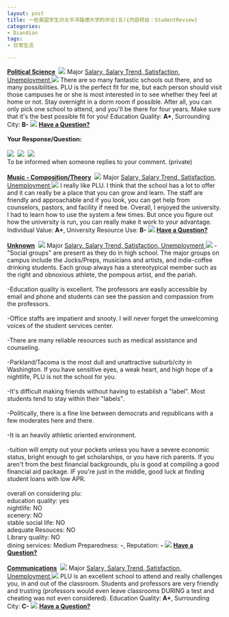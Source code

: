 ```yaml
---
layout: post
title: 一些美国学生对太平洋路德大学的评论(五){内容转自：StudentReview}
categories:
- Diandian
tags:
- 日常生活

---
```

<strong><a href="http://www.studentsreview.com/undergraduate.php3?UID=1457&amp;PID=58&amp;MAJOR_NAME=Political%20Science&amp;d_name=Pacific%20Lutheran%20University&amp;d_short=PLU"><u>Political Science</u></a></strong>&nbsp;
<a href="http://www.studentsreview.com/WA/PLU_comments.html?page=3&amp;type=&amp;d_school=Pacific%20Lutheran%20University#"><img src="http://m2.img.srcdd.com/farm4/81/6E228FAAA70903F077B8367DD9AA5251_12_12.GIF" /></a> Major
<a href="http://www.studentsreview.com/salary_by_major.php3#58" target="_new"> Salary, </a>
<a href="http://www.studentsreview.com/contact_center.php3?searchpid=58" target="_new"> Salary Trend, </a>
<a href="http://www.studentsreview.com/satisfaction_by_major.php3#58" target="_new"> Satisfaction, </a>
<a href="http://www.studentsreview.com/unemployment_by_major.php3#58" target="_new"> Unemployment </a>
<img src="http://m1.img.srcdd.com/farm5/218/7A30C97D73627101E080998667DF17DA_1_1.GIF" /> There are so many fantastic schools out there, and so many possibilities. PLU is the perfect fit for me, but each person should visit those campuses he or she is most interested in to see whether they feel at home or not. Stay overnight in a dorm room if possible. After all, you can only pick one school to attend, and you'll be there for four years. Make sure that it's the best possible fit for you! Education Quality:
<strong>A+</strong>, Surrounding City:
<strong>B-</strong>
<img src="http://m1.img.srcdd.com/farm5/218/7A30C97D73627101E080998667DF17DA_1_1.GIF" />
<a href="http://www.studentsreview.com/viewprofile.php3?k=1187491545&amp;u=1457"> </a>
<a href="http://www.studentsreview.com/viewprofile.php3?k=1187491545&amp;u=1457"><strong>Have a Question?<br /> </strong></a>
<strong><br /> Your Response/Question:</strong>
<br />
<br />
<img src="http://m1.img.srcdd.com/farm5/d/2012/0627/10/8604BE5D4753E518EBBAB783760C789B_B500_900_75_75.PNG" />&nbsp;
<img src="http://m1.img.srcdd.com/farm4/d/2012/0627/10/427475AB7F821944D1385ECE00123F62_B500_900_75_75.PNG" />&nbsp;
<img src="http://m1.img.srcdd.com/farm5/d/2012/0627/10/7723799B35B4BB829BA591ACEDA15A76_B500_900_75_75.PNG" />&nbsp;
<br /> To be informed when someone replies to your comment. (private)
<br />
<br />
<strong><a href="http://www.studentsreview.com/undergraduate.php3?UID=1457&amp;PID=25&amp;MAJOR_NAME=Music%20-%20Composition/Theory&amp;d_name=Pacific%20Lutheran%20University&amp;d_short=PLU"><u>Music - Composition/Theory</u></a></strong>&nbsp;
<a href="http://www.studentsreview.com/WA/PLU_comments.html?page=3&amp;type=&amp;d_school=Pacific%20Lutheran%20University#"><img src="http://m2.img.srcdd.com/farm4/81/6E228FAAA70903F077B8367DD9AA5251_12_12.GIF" /></a> Major
<a href="http://www.studentsreview.com/salary_by_major.php3#25" target="_new"> Salary, </a>
<a href="http://www.studentsreview.com/contact_center.php3?searchpid=25" target="_new"> Salary Trend, </a>
<a href="http://www.studentsreview.com/satisfaction_by_major.php3#25" target="_new"> Satisfaction, </a>
<a href="http://www.studentsreview.com/unemployment_by_major.php3#25" target="_new"> Unemployment </a>
<img src="http://m1.img.srcdd.com/farm5/218/7A30C97D73627101E080998667DF17DA_1_1.GIF" /> I really like PLU. I think that the school has a lot to offer and it can really be a place that you can grow and learn. The staff are friendly and approachable and if you look, you can get help from counselors, pastors, and facility if need be. Overall, I enjoyed the university. I had to learn how to use the system a few times. But once you figure out how the university is run, you can really make it work to your advantage. Individual Value:
<strong>A+</strong>, University Resource Use:
<strong>B-</strong>
<img src="http://m1.img.srcdd.com/farm5/218/7A30C97D73627101E080998667DF17DA_1_1.GIF" />
<a href="http://www.studentsreview.com/viewprofile.php3?k=1174454298&amp;u=1457"> </a>
<a href="http://www.studentsreview.com/viewprofile.php3?k=1174454298&amp;u=1457"><strong>Have a Question?<br /> </strong></a>
<br />
<strong><a href="http://www.studentsreview.com/undergraduate.php3?UID=1457&amp;PID=0&amp;MAJOR_NAME=Unknown&amp;d_name=Pacific%20Lutheran%20University&amp;d_short=PLU"><u>Unknown</u></a></strong>&nbsp;
<a href="http://www.studentsreview.com/WA/PLU_comments.html?page=3&amp;type=&amp;d_school=Pacific%20Lutheran%20University#"><img src="http://m2.img.srcdd.com/farm4/81/6E228FAAA70903F077B8367DD9AA5251_12_12.GIF" /></a> Major
<a href="http://www.studentsreview.com/salary_by_major.php3#0" target="_new"> Salary, </a>
<a href="http://www.studentsreview.com/contact_center.php3?searchpid=0" target="_new"> Salary Trend, </a>
<a href="http://www.studentsreview.com/satisfaction_by_major.php3#0" target="_new"> Satisfaction, </a>
<a href="http://www.studentsreview.com/unemployment_by_major.php3#0" target="_new"> Unemployment </a>
<img src="http://m1.img.srcdd.com/farm5/218/7A30C97D73627101E080998667DF17DA_1_1.GIF" /> -&quot;Social groups&quot; are present as they do in high school. The major groups on campus include the Jocks/Preps, musicians and artists, and indie-coffee drinking students. Each group always has a stereotypical member such as the right and obnoxious athlete, the pompous artist, and the pariah.
<br />
<br /> -Education quality is excellent. The professors are easily accessible by email and phone and students can see the passion and compassion from the professors.
<br />
<br /> -Office staffs are impatient and snooty. I will never forget the unwelcoming voices of the student services center.
<br />
<br /> -There are many reliable resources such as medical assistance and counseling.
<br />
<br /> -Parkland/Tacoma is the most dull and unattractive suburb/city in Washington. If you have sensitive eyes, a weak heart, and high hope of a nightlife, PLU is not the school for you.
<br />
<br /> -It's difficult making friends without having to establish a &quot;label&quot;. Most students tend to stay within their &quot;labels&quot;.
<br />
<br /> -Politically, there is a fine line between democrats and republicans with a few moderates here and there.
<br />
<br /> -It is an heavily athletic oriented environment.
<br />
<br /> -tuition will empty out your pockets unless you have a severe economic status, bright enough to get scholarships, or you have rich parents. If you aren't from the best financial backgrounds, plu is good at compiling a good financial aid package. IF you're just in the middle, good luck at finding student loans with low APR.
<br />
<br /> overall on considering plu:
<br /> education quality: yes
<br /> nightlife: NO
<br /> scenery: NO
<br /> stable social life: NO
<br /> adequate Resouces: NO
<br /> Library quality: NO
<br /> dining services: Medium Preparedness:
<strong>-</strong>, Reputation:
<strong>-</strong>
<img src="http://m1.img.srcdd.com/farm5/218/7A30C97D73627101E080998667DF17DA_1_1.GIF" />
<a href="http://www.studentsreview.com/viewprofile.php3?k=1172571027&amp;u=1457"> </a>
<a href="http://www.studentsreview.com/viewprofile.php3?k=1172571027&amp;u=1457"><strong>Have a Question?<br /> </strong></a>
<br />
<strong><a href="http://www.studentsreview.com/undergraduate.php3?UID=1457&amp;PID=54&amp;MAJOR_NAME=Communications&amp;d_name=Pacific%20Lutheran%20University&amp;d_short=PLU"><u>Communications</u></a></strong>&nbsp;
<a href="http://www.studentsreview.com/WA/PLU_comments.html?page=3&amp;type=&amp;d_school=Pacific%20Lutheran%20University#"><img src="http://m2.img.srcdd.com/farm4/81/6E228FAAA70903F077B8367DD9AA5251_12_12.GIF" /></a> Major
<a href="http://www.studentsreview.com/salary_by_major.php3#54" target="_new"> Salary, </a>
<a href="http://www.studentsreview.com/contact_center.php3?searchpid=54" target="_new"> Salary Trend, </a>
<a href="http://www.studentsreview.com/satisfaction_by_major.php3#54" target="_new"> Satisfaction, </a>
<a href="http://www.studentsreview.com/unemployment_by_major.php3#54" target="_new"> Unemployment </a>
<img src="http://m1.img.srcdd.com/farm5/218/7A30C97D73627101E080998667DF17DA_1_1.GIF" /> PLU is an excellent school to attend and really challenges you, in and out of the classroom. Students and professors are very friendly and trusting (professors would even leave classrooms DURING a test and cheating was not even considered). Education Quality:
<strong>A+</strong>, Surrounding City:
<strong>C-</strong>
<img src="http://m1.img.srcdd.com/farm5/218/7A30C97D73627101E080998667DF17DA_1_1.GIF" />
<a href="http://www.studentsreview.com/viewprofile.php3?k=1145245198&amp;u=1457"> </a>
<a href="http://www.studentsreview.com/viewprofile.php3?k=1145245198&amp;u=1457"><strong>Have a Question?<br /> </strong></a>